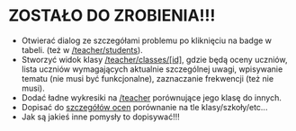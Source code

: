 # ZOSTAŁO DO ZROBIENIA!!!
- Otwierać dialog ze szczegółami problemu po kliknięciu na badge w tabeli. (też w [/teacher/students](./app/teacher/students/page.tsx)).
- Stworzyć widok klasy [/teacher/classes/\[id\]](./app/teacher/classes/[id]/page.tsx), gdzie będą oceny uczniów,
lista uczniów wymagających aktualnie szczególnej uwagi, wpisywanie tematu (nie musi być funkcjonalne), zaznaczanie frekwencji (też nie musi).
- Dodać ładne wykresiki na [/teacher](./app/teacher/page.tsx) porównujące jego klasę do innych.
- Dopisać do [szczegółów ocen](./components/student/GradeDetails.tsx) porównanie na tle klasy/szkoły/etc...
- Jak są jakieś inne pomysły to dopisywać!!!
